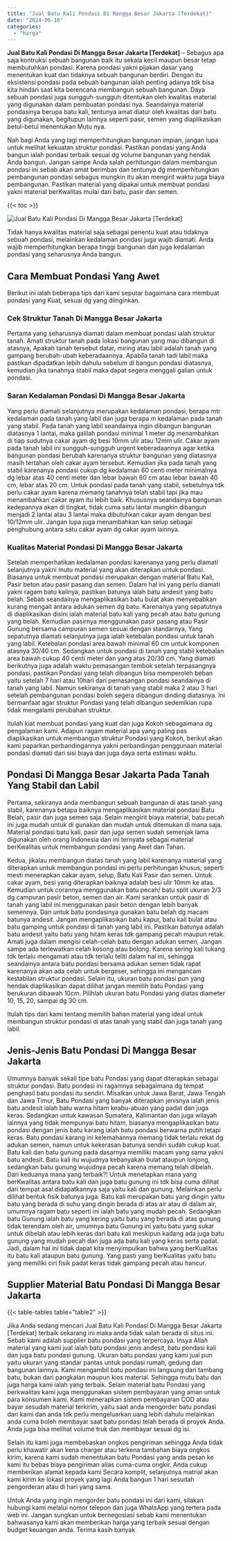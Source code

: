 ```yaml
---
title: "Jual Batu Kali Pondasi Di Mangga Besar Jakarta [Terdekat]"
date: "2024-06-16"
categories: 
  - "harga"
---
```


**Jual Batu Kali Pondasi Di Mangga Besar Jakarta \[Terdekat\]** – Sebagus apa saja kontruksi sebuah bangunan baik itu sekala kecil maupun besar tetap membutuhkan pondasi. Karena pondasi yakni pijakan dasar yang menentukan kuat dan tidaknya sebuah bangunan berdiri. Dengan itu eksistensi pondasi pada sebuah bangunan ialah penting adanya tdk bisa kita hindari saat kita berencana membangun sebuah bangunan. Daya sebuah pondasi juga sungguh-sungguh ditentukan oleh kwalitas material yang digunakan dalam pembuatan pondasi nya. Seandainya material pondasinya berupa batu kali, tentunya amat diatur oleh kwalitas dari batu yang digunakan, begitupun lainnya seperti pasir, semen yang diaplikasikan betul-betul menentukan Mutu nya.

Nah bagi Anda yang lagi memperhitungkan bangunan impian, jangan lupa untuk melihat kekuatan struktur pondasi. Pastikan pondasi yang Anda bangun ialah pondasi terbaik sesuai dg volume bangunan yang hendak Anda bangun. Jangan sampe Anda salah perhitungan dalam membangun pondasi ini sebab akan amat berimbas dan tentunya dg memperhitungkan pembangunan pondasi sebagus mungkin itu akan mengirit waktu juga biaya pembangunan. Pastikan material yang dipakai untuk membuat pondasi yakni material berKwalitas mulai dari batu, pasir dan semen.

{{< toc >}}

![Jual Batu Kali Pondasi Di Mangga Besar Jakarta [Terdekat]](/images/jual-batu-kali-38.png)

Tidak hanya kwalitas material saja sebagai penentu kuat atau tidaknya sebuah pondasi, melainkan kedalaman pondasi juga wajib diamati. Anda wajib memperhitungkan berapa tinggi bangunan dan juga kedalaman pondasi yang seharusnya Anda bangun.

## Cara Membuat Pondasi Yang Awet

Berikut ini ialah beberapa tips dari kami seputar bagaimana cara membuat pondasi yang Kuat, sesuai dg yang diinginkan.

### Cek Struktur Tanah Di Mangga Besar Jakarta

Pertama yang seharusnya diamati dalam membuat pondasi ialah struktur tanah. Amati struktur tanah pada lokasi bangunan yang mau dibangun di atasnya, Apakah tanah tersebut datar, miring atau labil adalah tanah yang gampang berubah-ubah keberadaannya. Apabila tanah tadi labil maka pastikan dipadatkan lebih dahulu sebelum di bangun pondasi diatasnya, kemudian jika tanahnya stabil maka dapat segera menggali galian untuk pondasi.

### Saran Kedalaman Pondasi Di Mangga Besar Jakarta

Yang perlu diamati selanjutnya merupakan kedalaman pondasi, berapa mtr kedalaman pada tanah yang labil dan juga berapa m kedalaman pada tanah yang stabil. Pada tanah yang labil seandainya ingin dibangun bangunan diatasnya 1 lantai, maka galilah pondasi minimal 1 meter dg menambahkan di tiap sudutnya cakar ayam dg besi 10mm ulir atau 12mm ulir. Cakar ayam pada tanah labil ini sungguh-sungguh urgent keberadaannya agar ketika bangunan pondasi berubah karenanya struktur bangunan yang diatasnya masih tertahan oleh cakar ayam tersebut. Kemudian jika pada tanah yang stabil karenanya pondasi cukup dg kedalaman 60 centi meter minimalnya dg lebar atas 40 centi meter dan lebar bawah 60 cm atau lebar bawah 40 cm, lebar atas 20 cm. Untuk pondasi pada tanah yang stabil, sebetulnya tdk perlu cakar ayam karena memang tanahnya telah stabil tapi jika mau menambahkan cakar ayam itu lebih baik. Khususnya seandainya bangunan kedepannya akan di tingkat, tidak cuma satu lantai mungkin dibangun menjadi 2 lantai atau 3 lantai maka dibutuhkan cakar ayam dengan besi 10/12mm ulir. Jangan lupa juga menambahkan kan selup sebagai penghubung antara satu cakar ayam dg cakar ayam lainnya.

### Kualitas Material Pondasi Di Mangga Besar Jakarta

Setelah memperhatikan kedalaman pondasi karenanya yang perlu diamati selanjutnya yakni mutu material yang akan diterapkan untuk pondasi. Biasanya untuk membuat pondasi merupakan dengan material Batu Kali, Pasir beton atau pasir pasang dan semen. Dalam hal ini yang perlu diamati yakni ragam batu kalinya, pastikan batunya ialah batu andesit yang batu belah. Sebab seandainya mengaplikasikan batu bulat akan menyebabkan kurang mengait antara adukan semen dg batu. Karenanya yang sepatutnya di diaplikasikan disini ialah material batu kali yang pecah atau batu gunung yang belah. Kemudian pasirnya menggunakan pasir pasang atau Pasir Gunung bersama campuran semen sesuai dengan standarnya, Yang sepatutnya diamati selanjutnya juga ialah ketebalan pondasi untuk tanah yang labil. Ketebalan pondasi area bawah minimal 60 cm untuk komponen atasnya 30/40 cm. Sedangkan untuk pondasi di tanah yang stabil ketebalan area bawah cukup 40 centi meter dan yang atas 20/30 cm. Yang diamati berikutnya juga adalah waktu pemasangan tembok setelah terpasangnya pondasi, pastikan Pondasi yang telah dibangun bisa memperoleh beban yaitu setelah 7 hari atau 10hari dari pemasangan pondasi seandainya di tanah yang labil. Namun sekiranya di tanah yang stabil maka 2 atau 3 hari setelah pembangunan pondasi boleh segera dibangun dinding diatasnya. Ini bermanfaat agar struktur Pondasi yang telah dibangun sedemikian rupa tidak mengalami perubahan struktur.

Itulah kiat membuat pondasi yang kuat dan juga Kokoh sebagaimana dg pengalaman kami. Adapun ragam material apa yang paling pas diaplikasikan untuk membangun struktur Pondasi yang Kokoh, berikut akan kami paparkan perbandingannya yakni perbandingan penggunaan material pondasi diamati dari sisi biaya dan juga daya serta estimasi waktu.

## Pondasi Di Mangga Besar Jakarta Pada Tanah Yang Stabil dan Labil

Pertama, sekiranya anda membangun sebuah bangunan di atas tanah yang stabil, karenanya betapa baiknya mengaplikasikan material pondasi Batu Belah, pasir dan juga semen saja. Selain mengirit biaya material, batu pecah ini juga mudah untuk di gunakan dan mudah untuk ditemukan di mana saja. Material pondasi batu kali, pasir dan juga semen sudah semenjak lama digunakan oleh orang Indonesia dan ini ternyata sebagai material berKwalitas untuk membangun pondasi yang Awet dan Tahan.

Kedua, jikalau membangun diatas tanah yang labil karenanya material yang diterapkan untuk membangun pondasi ini perlu perhitungan khusus; seperti mesti menerapkan cakar ayam, selup, Batu Kali Pasir dan semen. Untuk cakar ayam, besi yang diterapkan baiknya adalah besi ulir 10mm ke atas. Kemudian untuk corannya menggunakan batu pecah/ batu split ukuran 2/3 dg campuran pasir beton, semen dan air. Kami sarankan untuk pasir di tanah yang labil ini menggunakan pasir beton dengan lebih banyak semennya. Dan untuk batu pondasinya gunakan batu belah dg macam batunya andesit. Jangan mengaplikasikan batu kapur, batu kali bulat atau batu gamping untuk pondasi di tanah yang labil ini. Pastikan batunya adalah batu andesit yaitu batu yang hitam keras tdk gampang pecah maupun retak. Amati juga dalam mengisi celah-celah batu dengan adukan semen, Jangan sampe ada terlewatkan celah kosong atau bolong. Karena sering kali tukang tdk terlalu mengamati atau tdk terlalu teliti dalam hal ini, sehingga seandainya antara batu pondasi bersama adukan semen tidak rapat karenanya akan ada celah untuk bergeser, sehingga ini mengancam kestabilan struktur pondasi. Selain itu, ukuran batu pondasi pun yang hendak diaplikasikan dapat dilihat jangan memilih batu Pondasi yang berukuran dibawah 10cm. Pilihlah ukuran batu Pondasi yang diatas diameter 10, 15, 20, sampai dg 30 cm.

Itulah tips dari kami tentang memilih bahan material yang ideal untuk membangun struktur pondasi di atas tanah yang stabil dan juga tanah yang labil.

## Jenis-Jenis Batu Pondasi Di Mangga Besar Jakarta

Umumnya banyak sekali tipe batu Pondasi yang dapat diterapkan sebagai struktur pondasi. Batu pondasi ini ragamnya sebagaimana dg tempat penghasil batu pondasi itu sendiri. Misalkan untuk Jawa Barat, Jawa Tengah dan Jawa Timur, Batu Pondasi yang banyak diterapkan jenisnya ialah jenis batu andesit ialah batu warna hitam keabu-abuan yang padat dan juga keras. Sedangkan untuk kawasan Sumatera, Kalimantan dan juga wilayah lainnya yang tidak mempunyai batu hitam, biasanya mengaplikasikan batu pondasi dengan jenis batu karang ialah batu pondasi berwarna putih tetapi keras. Batu pondasi karang ini kelemahannya memang tidak terlalu rekat dg adukan semen, namun untuk kekerasan batunya sendiri sudah cukup kuat. Batu kali dan batu gunung pada dasarnya memiliki macam yang sama yakni batu andesit. Batu kali itu wujudnya kebanyakan bulat ataupun lonjong, sedangkan batu gunung wujudnya pecah karena memang telah dibelah. Dari keduanya mana yang terbaik?! Untuk menetapkan mana yang berKwalitas antara batu kali dan juga batu gunung ini tdk bisa cuma dilihat dari tempat asal didapatkannya saja yaitu kali dan gunung. Melainkan perlu dilihat bentuk fisik batunya juga. Batu kali merupakan batu yang dingin yaitu batu yang berada di suhu yang dingin berada di atas air atau di dalam air, umumnya ragam batu seperti ini ialah batu yang mudah pecah. Sedangkan batu Gunung ialah batu yang kering yaitu batu yang berada di atas gunung tidak terendam oleh air, umumnya batu Gunung ini yaitu batu yang sukar untuk dibelah atau lebih keras dari batu kali meskipun kadang ada juga batu gunung yang mudah pecah dan juga ada batu kali yang keras serta padat. Jadi, dalam hal ini tidak dapat kita menyimpulkan bahwa yang berKualitas itu batu kali ataupun batu gunung. Yang pasti yang berKualitas yaitu batu yang memiliki ciri fisik padat keras tidak gampang pecah atau hancur.

## Supplier Material Batu Pondasi Di Mangga Besar Jakarta

{{< table-tables table="table2" >}}

Jika Anda sedang mencari Jual Batu Kali Pondasi Di Mangga Besar Jakarta \[Terdekat\] terbaik sekarang ini maka anda tidak salah berada di situs ini. Sebab kami adalah supplier batu pondasi yang terpercaya. Insya Allah material yang kami jual ialah batu pondasi jenis andesit, batu pondasi kali dan juga batu pondasi gunung. Ukuran batu pondasi yang kami jual pun yaitu ukuran yang standar pantas untuk pondasi rumah, gedung dan bangunan lainnya. Kami mengambil batu pondasi ini langsung dari tambang batu, bukan dari pangkalan maupun kios material. Sehingga mutu batu dan juga harga kami ialah yang terbaik. Selain material batu Pondasi yang berkwalitas kami juga menggunakan sistem pembayaran yang aman untuk para konsumen kami. Kami menerapkan sistem pembayaran COD atau bayar sesudah material terkirim, yaitu saat anda mengorder batu pondasi dari kami dan anda tdk perlu mengeluarkan uang lebih dahulu melainkan anda cuma boleh membayar saat batu pondasi telah berada di proyek Anda. Anda juga bisa melihat volume truk dan membayar sesuai dg isi.

Selain itu kami juga membebaskan ongkos pengiriman sehingga Anda tidak perlu khawatir akan kena charger atau terkena tambahan biaya ongkos kirim, karena kami sudah menentukan batu Pondasi yang anda pesan ke kami itu bebas biaya pengiriman alias cuma-cuma ongkir. Anda cukup memberikan alamat kepada kami Secara komplit, selanjutnya matrial akan kami kirim ke lokasi proyek yang lagi Anda bangun 1 hari sesudah pengorderan atau di hari yang sama.

Untuk Anda yang ingin mengorder batu pondasi ini dari kami, silakan hubungi kami melalui nomor telepon dan juga WhatsApp yang tertera pada web ini. Jangan sungkan untuk bernegosiasi sebab kami menentukan bahwasanya kami akan memberikan harga yang terbaik sesuai dengan budget keuangan anda. Terima kasih banyak
